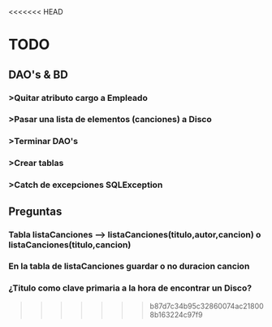 <<<<<<< HEAD
# TODO
## DAO's & BD
### >Quitar atributo cargo a Empleado
### >Pasar una lista de elementos (canciones) a Disco
### >Terminar DAO's
### >Crear tablas
### >Catch de excepciones SQLException

## Preguntas
### Tabla listaCanciones --> listaCanciones(titulo,autor,cancion) o listaCanciones(titulo,cancion)
### En la tabla de listaCanciones guardar o no duracion cancion
### ¿Titulo como clave primaria a la hora de encontrar un Disco?

>>>>>>> b87d7c34b95c32860074ac218008b163224c97f9
